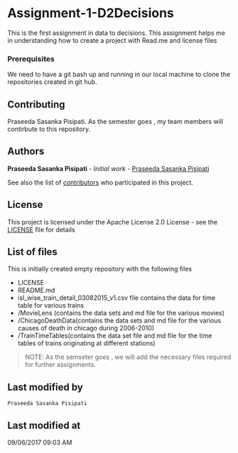 # Assignment-1-D2Decisions

This is the first assignment in data to decisions. This assignment helps me in understanding how to create a project with Read.me and license files


### Prerequisites

We need to have a git bash up and running in our local machine to clone the repositories created in git hub.


## Contributing

Praseeda Sasanka Pisipati. As the semester goes , my team members will contirbute to this repository.

## Authors

**Praseeda Sasanka Pisipati** - *Initial work* - [Praseeda Sasanka Pisipati](https://github.com/PraseedaSasankaPisipati)

See also the list of [contributors](https://github.com/PraseedaSasankaPisipati/Assignment-1-D2Decisions/graphs/contributors) who participated in this project.

## License

This project is licensed under the Apache License 2.0 License - see the [LICENSE](LICENSE) file for details

## List of files 

This is initially created empty repository with the following files 
 * LICENSE
 * README.md
 * isl_wise_train_detail_03082015_v1.csv file contains the data for time table for various trains
 * /MovieLens (contains the data sets and md file for the various movies)
 * /ChicagoDeathData(contains the data sets and md file for the various causes of death in chicago during 2006-2010)
 * /TrainTimeTables(contains the data set file and md file for the time tables of trains originating at different stations)

> NOTE: As the semseter goes , we will add the necessary files required for further assignments.

## Last modified by
    Praseeda Sasanka Pisipati

## Last modified at
   09/06/2017 09:03 AM  

